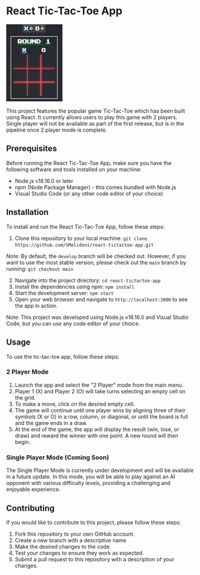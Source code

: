 # React Tic-Tac-Toe App

<img src="./assets/images/tic-tac-toe.png" alt="React Tic-Tac-Toe App Preview" width="30%">

This project features the popular game Tic-Tac-Toe which has been built using React. It currently allows users to play this game with 2 players. Single player will not be available as part of the first release, but is in the pipeline once 2 player mode is complete.

## Prerequisites

Before running the React Tic-Tac-Toe App, make sure you have the following software and tools installed on your machine:

- Node.js v18.16.0 or later
- npm (Node Package Manager) - this comes bundled with Node.js
- Visual Studio Code (or any other code editor of your choice)

## Installation

To install and run the React Tic-Tac-Toe App, follow these steps:

1. Clone this repository to your local machine: `git clone https://github.com/SMelidoni/react-tictactoe-app.git`

Note: By default, the `develop` branch will be checked out. However, if you want to use the most stable version, please check out the `main` branch by running: `git checkout main`

2. Navigate into the project directory: `cd react-tictactoe-app`
3. Install the dependencies using npm: `npm install`
4. Start the development server: `npm start`
5. Open your web browser and navigate to `http://localhost:3000` to see the app in action.

Note: This project was developed using Node.js v18.16.0 and Visual Studio Code, but you can use any code editor of your choice.

## Usage

To use the tic-tac-toe app, follow these steps:

### 2 Player Mode

1. Launch the app and select the "2 Player" mode from the main menu.
2. Player 1 (X) and Player 2 (O) will take turns selecting an empty cell on the grid.
3. To make a move, click on the desired empty cell.
4. The game will continue until one player wins by aligning three of their symbols (X or O) in a row, column, or diagonal, or until the board is full and the game ends in a draw.
5. At the end of the game, the app will display the result (win, lose, or draw) and reward the winner with one point. A new round will then begin.

### Single Player Mode (Coming Soon)

The Single Player Mode is currently under development and will be available in a future update. In this mode, you will be able to play against an AI opponent with various difficulty levels, providing a challenging and enjoyable experience.

## Contributing

If you would like to contribute to this project, please follow these steps:

1. Fork this repository to your own GitHub account.
2. Create a new branch with a descriptive name
3. Make the desired changes to the code.
4. Test your changes to ensure they work as expected.
5. Submit a pull request to this repository with a description of your changes.

<!--

## Acknowledgments

This project was inspired by [this tutorial](https://www.google.com). Thanks to the author for their helpful guidance!

-->
